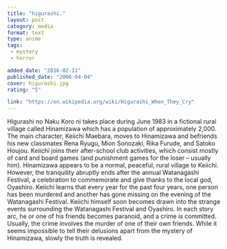 ```yaml
---
title: "higurashi."
layout: post
category: media
format: text
type: anime
tags: 
 - mystery
 - horror

added_date: "2016-02-11"
published_date: "2006-04-04"
cover: higurashi.jpg
rating: "5"

link: "https://en.wikipedia.org/wiki/Higurashi_When_They_Cry"
---
```


Higurashi no Naku Koro ni takes place during June 1983 in a fictional rural village called Hinamizawa which has a population of approximately 2,000. The main character, Keiichi Maebara, moves to Hinamizawa and befriends his new classmates Rena Ryugu, Mion Sonozaki, Rika Furude, and Satoko Houjou. Keiichi joins their after-school club activities, which consist mostly of card and board games (and punishment games for the loser – usually him). Hinamizawa appears to be a normal, peaceful, rural village to Keiichi. However, the tranquility abruptly ends after the annual Watanagashi Festival, a celebration to commemorate and give thanks to the local god, Oyashiro. Keiichi learns that every year for the past four years, one person has been murdered and another has gone missing on the evening of the Watanagashi Festival. Keiichi himself soon becomes drawn into the strange events surrounding the Watanagashi Festival and Oyashiro. In each story arc, he or one of his friends becomes paranoid, and a crime is committed. Usually, the crime involves the murder of one of their own friends. While it seems impossible to tell their delusions apart from the mystery of Hinamizawa, slowly the truth is revealed.  
